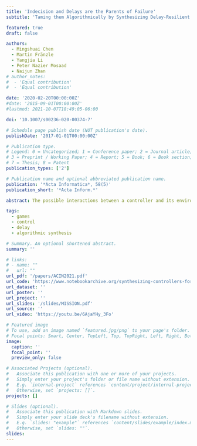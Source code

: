 ```yaml
---
title: 'Indecision and Delays are the Parents of Failure'
subtitle: 'Taming them Algorithmically by Synthesizing Delay-Resilient Control'

featured: true
draft: false

authors:
  - Mingshuai Chen
  - Martin Fränzle
  - Yangjia Li
  - Peter Nazier Mosaad
  - Naijun Zhan
# author_notes:
#  - 'Equal contribution'
#  - 'Equal contribution'

date: '2020-02-20T00:00:00Z'
#date: '2015-09-01T00:00:00Z'
#lastmod: 2021-10-07T18:49:05-06:00

doi: '10.1007/s00236-020-00374-7'

# Schedule page publish date (NOT publication's date).
publishDate: '2017-01-01T00:00:00Z'

# Publication type.
# Legend: 0 = Uncategorized; 1 = Conference paper; 2 = Journal article;
# 3 = Preprint / Working Paper; 4 = Report; 5 = Book; 6 = Book section;
# 7 = Thesis; 8 = Patent
publication_types: ['2']

# Publication name and optional abbreviated publication name.
publication: '*Acta Informatica*, 58(5)'
publication_short: '*Acta Inform.*'

abstract: The possible interactions between a controller and its environment can naturally be modelled as the arena of a two-player game, and adding an appropriate winning condition permits to specify desirable behavior. The classical model here is the positional game, where both players can (fully or partially) observe the current position in the game graph, which in turn is indicative of their mutual current states. In practice, neither sensing and actuating the environment through physical devices nor data forwarding to and from the controller and signal processing in the controller are instantaneous. The resultant delays force the controller to draw decisions before being aware of the recent history of a play and to submit these decisions well before they can take effect asynchronously. It is known that existence of a winning strategy for the controller in games with such delays is decidable over finite game graphs and with respect to {{< math >}}$\omega${{< /math >}}-regular objectives. The underlying reduction, however, is impractical for non-trivial delays as it incurs a blow-up of the game graph which is exponential in the magnitude of the delay. For safety objectives, we propose a more practical incremental algorithm successively synthesizing a series of controllers handling increasing delays and reducing the game-graph size in between. It is demonstrated using benchmark examples that even a simplistic explicit-state implementation of this algorithm outperforms state-of-the-art symbolic synthesis algorithms as soon as non-trivial delays have to be handled. We furthermore address the practically relevant cases of non-order-preserving delays and bounded message loss, as arising in actual networked control, thereby considerably extending the scope of regular game theory under delay.

tags:
  - games
  - control
  - delay
  - algorithmic synthesis

# Summary. An optional shortened abstract.
summary: ''

# links:
# - name: ""
#   url: ""
url_pdf: '/papers/ACIN2021.pdf'
url_code: 'https://www.notebookarchive.org/synthesizing-controllers-for-safety-games-under-delayed-information--2021-08-5lc88f4/'
url_dataset: ''
url_poster: ''
url_project: ''
url_slides: '/slides/MISSION.pdf'
url_source: ''
url_video: 'https://youtu.be/6AjaYHy_3Fo'

# Featured image
# To use, add an image named `featured.jpg/png` to your page's folder.
# Focal points: Smart, Center, TopLeft, Top, TopRight, Left, Right, BottomLeft, Bottom, BottomRight.
image:
  caption: ''
  focal_point: ''
  preview_only: false

# Associated Projects (optional).
#   Associate this publication with one or more of your projects.
#   Simply enter your project's folder or file name without extension.
#   E.g. `internal-project` references `content/project/internal-project/index.md`.
#   Otherwise, set `projects: []`.
projects: []

# Slides (optional).
#   Associate this publication with Markdown slides.
#   Simply enter your slide deck's filename without extension.
#   E.g. `slides: "example"` references `content/slides/example/index.md`.
#   Otherwise, set `slides: ""`.
slides:
---
```


<!-- {{% callout note %}}
Click the _Cite_ button above to demo the feature to enable visitors to import publication metadata into their reference management software.
{{% /callout %}} -->
